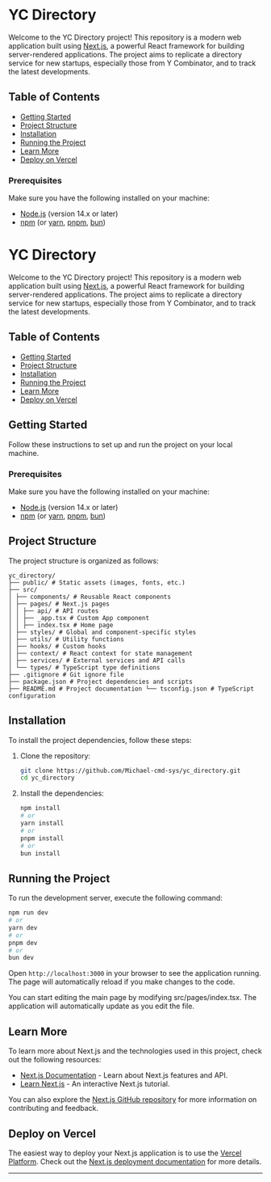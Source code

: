 # YC Directory

Welcome to the YC Directory project! This repository is a modern web application built using [Next.js](https://nextjs.org), a powerful React framework for building server-rendered applications. The project aims to replicate a directory service for new startups, especially those from Y Combinator, and to track the latest developments.

## Table of Contents
- [Getting Started](#getting-started)
- [Project Structure](#project-structure)
- [Installation](#installation)
- [Running the Project](#running-the-project)
- [Learn More](#learn-more)
- [Deploy on Vercel](#deploy-on-vercel)

### Prerequisites

Make sure you have the following installed on your machine:
- [Node.js](https://nodejs.org/) (version 14.x or later)
- [npm](https://www.npmjs.com/) (or [yarn](https://yarnpkg.com/), [pnpm](https://pnpm.io/), [bun](https://bun.sh/))

# YC Directory

Welcome to the YC Directory project! This repository is a modern web application built using [Next.js](https://nextjs.org), a powerful React framework for building server-rendered applications. The project aims to replicate a directory service for new startups, especially those from Y Combinator, and to track the latest developments.

## Table of Contents
- [Getting Started](#getting-started)
- [Project Structure](#project-structure)
- [Installation](#installation)
- [Running the Project](#running-the-project)
- [Learn More](#learn-more)
- [Deploy on Vercel](#deploy-on-vercel)

## Getting Started

Follow these instructions to set up and run the project on your local machine.

### Prerequisites

Make sure you have the following installed on your machine:
- [Node.js](https://nodejs.org/) (version 14.x or later)
- [npm](https://www.npmjs.com/) (or [yarn](https://yarnpkg.com/), [pnpm](https://pnpm.io/), [bun](https://bun.sh/))

## Project Structure

The project structure is organized as follows:

```
yc_directory/ 
├── public/ # Static assets (images, fonts, etc.) 
├── src/ 
│ ├── components/ # Reusable React components 
│ ├── pages/ # Next.js pages 
│ │ ├── api/ # API routes 
│ │ ├── _app.tsx # Custom App component 
│ │ ├── index.tsx # Home page 
│ ├── styles/ # Global and component-specific styles 
│ ├── utils/ # Utility functions 
│ ├── hooks/ # Custom hooks 
│ ├── context/ # React context for state management 
│ ├── services/ # External services and API calls 
│ └── types/ # TypeScript type definitions 
├── .gitignore # Git ignore file 
├── package.json # Project dependencies and scripts 
├── README.md # Project documentation └── tsconfig.json # TypeScript configuration
```

## Installation

To install the project dependencies, follow these steps:

1. Clone the repository:

    ```bash
    git clone https://github.com/Michael-cmd-sys/yc_directory.git
    cd yc_directory
    ```

2. Install the dependencies:

    ```bash
    npm install
    # or
    yarn install
    # or
    pnpm install
    # or
    bun install
    ```

## Running the Project

To run the development server, execute the following command:

```bash
npm run dev
# or
yarn dev
# or
pnpm dev
# or
bun dev
```

Open `http://localhost:3000` in your browser to see the application running. The page will automatically reload if you make changes to the code.

You can start editing the main page by modifying src/pages/index.tsx. The application will automatically update as you edit the file.

## Learn More

To learn more about Next.js and the technologies used in this project, check out the following resources:

- [Next.js Documentation](https://nextjs.org/docs) - Learn about Next.js features and API.
- [Learn Next.js](https://nextjs.org/learn) - An interactive Next.js tutorial.

You can also explore the [Next.js GitHub repository](https://github.com/vercel/next.js) for more information on contributing and feedback.

## Deploy on Vercel

The easiest way to deploy your Next.js application is to use the [Vercel Platform](https://vercel.com/new?utm_medium=default-template&filter=next.js&utm_source=create-next-app&utm_campaign=create-next-app). Check out the [Next.js deployment documentation](https://nextjs.org/docs/app/building-your-application/deploying) for more details.

---
